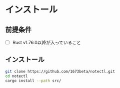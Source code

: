 # インストール

## 前提条件
- [ ] Rust v1.76.0以降が入っていること

## インストール
```bash
git clone https://github.com/1673beta/notectl.git
cd notectl
cargo install --path src/
```